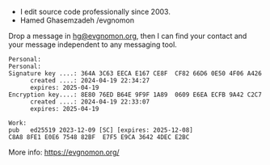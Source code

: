 - I edit source code professionally since 2003.
- Hamed Ghasemzadeh /evgnomon

Drop a message in hg@evgnomon.org, then I can find your contact and your message independent to any messaging tool.

```
Personal:
Personal:
Signature key ....: 364A 3C63 EECA E167 CE8F  CF82 66D6 0E50 4F06 A426
      created ....: 2024-04-19 22:34:27
      expires: 2025-04-19
Encryption key....: 8E80 76ED B64E 9F9F 1A89  0609 E6EA ECFB 9A42 C2C7
      created ....: 2024-04-19 22:33:07
      expires: 2025-04-19

Work:
pub   ed25519 2023-12-09 [SC] [expires: 2025-12-08]
C8A8 8FE1 E0E6 7548 82BF  E7F5 E9CA 3642 4DEC E2BC
```

More info: https://evgnomon.org/
